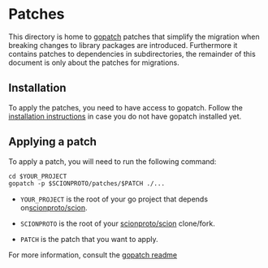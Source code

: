 # Patches

This directory is home to [gopatch](https://github.com/uber-go/gopatch) patches
that simplify the migration when breaking changes to library packages are
introduced. Furthermore it contains patches to dependencies in subdirectories,
the remainder of this document is only about the patches for migrations. 

## Installation

To apply the patches, you need to have access to gopatch. Follow the
[installation instructions](https://github.com/uber-go/gopatch#installation) in
case you do not have gopatch installed yet.

## Applying a patch

To apply a patch, you will need to run the following command:

```txt
cd $YOUR_PROJECT
gopatch -p $SCIONPROTO/patches/$PATCH ./...
```

- `YOUR_PROJECT` is the root of your go project that depends
  on[scionproto/scion](gitub.com/scionproto/scion).

- `SCIONPROTO` is the root of your
  [scionproto/scion](gitub.com/scionproto/scion) clone/fork.

- `PATCH` is the patch that you want to apply.

For more information, consult the [gopatch
readme](https://github.com/uber-go/gopatch#apply-the-patch)
